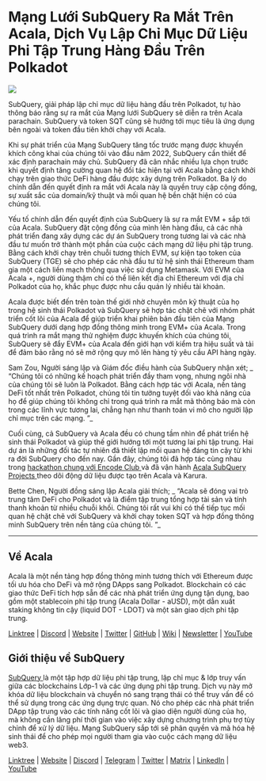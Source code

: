 # Mạng Lưới SubQuery Ra Mắt Trên Acala, Dịch Vụ Lập Chỉ Mục Dữ Liệu Phi Tập Trung Hàng Đầu Trên Polkadot

![](https://miro.medium.com/max/2400/1*kj_-zZcjeYdYIZVy1atYOg.gif)

SubQuery, giải pháp lập chỉ mục dữ liệu hàng đầu trên Polkadot, tự hào thông báo rằng sự ra mắt của Mạng lưới SubQuery sẽ diễn ra trên Acala parachain. SubQuery và token SQT cũng sẽ hướng tới mục tiêu là ứng dụng bên ngoài và token đầu tiên khởi chạy với Acala.

Khi sự phát triển của Mạng SubQuery tăng tốc trước mạng được khuyến khích công khai của chúng tôi vào đầu năm 2022, SubQuery cần thiết để xác định parachain máy chủ. SubQuery đã cân nhắc nhiều lựa chọn trước khi quyết định tăng cường quan hệ đối tác hiện tại với Acala bằng cách khởi chạy trên giao thức DeFi hàng đầu được xây dựng trên Polkadot. Ba lý do chính dẫn đến quyết định ra mắt với Acala này là quyền truy cập cộng đồng, sự xuất sắc của domain/kỹ thuật và mối quan hệ bền chặt hiện có của chúng tôi.

Yếu tố chính dẫn đến quyết định của SubQuery là sự ra mắt EVM + sắp tới của Acala. SubQuery đặt cộng đồng của mình lên hàng đầu, cả các nhà phát triển đang xây dựng các dự án SubQuery trong tương lai và các nhà đầu tư muốn trở thành một phần của cuộc cách mạng dữ liệu phi tập trung. Bằng cách khởi chạy trên chuỗi tương thích EVM, sự kiện tạo token của SubQuery (TGE) sẽ cho phép các nhà đầu tư từ hệ sinh thái Ethereum tham gia một cách liền mạch thông qua việc sử dụng Metamask. Với EVM của Acala +, người dùng thậm chí có thể liên kết địa chỉ Ethereum với địa chỉ Polkadot của họ, khắc phục được nhu cầu quản lý nhiều tài khoản.

Acala được biết đến trên toàn thế giới nhờ chuyên môn kỹ thuật của họ trong hệ sinh thái Polkadot và SubQuery sẽ hợp tác chặt chẽ với nhóm phát triển cốt lõi của Acala để giúp triển khai phiên bản đầu tiên của Mạng SubQuery dưới dạng hợp đồng thông minh trong EVM+ của Acala. Trong quá trình ra mắt mạng thử nghiệm được khuyến khích của chúng tôi, SubQuery sẽ đẩy EVM+ của Acala đến giới hạn với kiểm tra hiệu suất và tải để đảm bảo rằng nó sẽ mở rộng quy mô lên hàng tỷ yêu cầu API hàng ngày.

Sam Zou, Người sáng lập và Giám đốc điều hành của SubQuery nhận xét; _ “Chúng tôi có những kế hoạch phát triển đầy tham vọng, nhưng ngôi nhà của chúng tôi sẽ luôn là Polkadot. Bằng cách hợp tác với Acala, nền tảng DeFi tốt nhất trên Polkadot, chúng tôi tin tưởng tuyệt đối vào khả năng của họ để giúp chúng tôi không chỉ trong quá trình ra mắt mã thông báo mà còn trong các lĩnh vực tương lai, chẳng hạn như thanh toán vi mô cho người lập chỉ mục trên các mạng. ”_

Cuối cùng, cả SubQuery và Acala đều có chung tầm nhìn để phát triển hệ sinh thái Polkadot và giúp thế giới hướng tới một tương lai phi tập trung. Hai dự án là những đối tác tự nhiên đã thiết lập mối quan hệ đáng tin cậy từ khi ra đời SubQuery cho đến nay. Gần đây, chúng tôi đã hợp tác cùng nhau trong [ hackathon chung với Encode Club ](https://medium.com/encode-club/polkadot-hack-challenges-7cfeba1a4c0e) và đã vận hành [ Acala SubQuery Projects ](https://subquery.medium.com/subquery-integrates-acala-to-aggregate-and-serve-defi-data-to-polkadot-and-kusama-builders-fc9af6a7aae1) theo dõi động dữ liệu được tạo trên Acala và Karura.

Bette Chen, Người đồng sáng lập Acala giải thích; _ “Acala sẽ đóng vai trò trung tâm DeFi cho Polkadot và là điểm tập trung tổng hợp tài sản và tính thanh khoản từ nhiều chuỗi khối. Chúng tôi rất vui khi có thể tiếp tục mối quan hệ chặt chẽ với SubQuery và khởi chạy token SQT và hợp đồng thông minh SubQuery trên nền tảng của chúng tôi. ”_

---

## Về Acala

Acala là một nền tảng hợp đồng thông minh tương thích với Ethereum được tối ưu hóa cho DeFi và mở rộng DApps sang Polkadot. Blockchain có các giao thức DeFi tích hợp sẵn để các nhà phát triển ứng dụng tận dụng, bao gồm một stablecoin phi tập trung (Acala Dollar - aUSD), một dẫn xuất staking không tin cậy (liquid DOT - LDOT) và một sàn giao dịch phi tập trung.

[Linktree](https://linktr.ee/acalanetwork)  | [Discord](https://discord.gg/vdbFVCH)  | [Website](https://acala.network/)  | [Twitter](https://twitter.com/AcalaNetwork)  | [GitHub](https://github.com/AcalaNetwork/Acala)  | [Wiki](https://github.com/AcalaNetwork/Acala/wiki)  | [Newsletter](https://share.hsforms.com/1X9RxkXk-R62I0VNbATaDXw4h8qc)  | [YouTube](http://youtube.com/c/acalanetwork)

## Giới thiệu về SubQuery

[ SubQuery ](https://subquery.network/) là một tập hợp dữ liệu phi tập trung, lập chỉ mục & lớp truy vấn giữa các blockchains Lớp-1 và các ứng dụng phi tập trung. Dịch vụ này mở khóa dữ liệu blockchain và chuyển nó sang trạng thái có thể truy vấn để có thể sử dụng trong các ứng dụng trực quan. Nó cho phép các nhà phát triển DApp tập trung vào các tính năng cốt lõi và giao diện người dùng của họ, mà không cần lãng phí thời gian vào việc xây dựng chương trình phụ trợ tùy chỉnh để xử lý dữ liệu. Mạng SubQuery sắp tới sẽ phân quyền và mã hóa hệ sinh thái để cho phép mọi người tham gia vào cuộc cách mạng dữ liệu web3.

​​[Linktree](https://linktr.ee/subquerynetwork)  |  [Website](https://subquery.network/)  |  [Discord](https://discord.com/invite/78zg8aBSMG)  |  [Telegram](https://t.me/subquerynetwork)  |  [Twitter](https://twitter.com/subquerynetwork)  |  [Matrix](https://matrix.to/#/#subquery:matrix.org)  |  [LinkedIn](https://www.linkedin.com/company/subquery)  |  [YouTube](https://www.youtube.com/channel/UCi1a6NUUjegcLHDFLr7CqLw)

